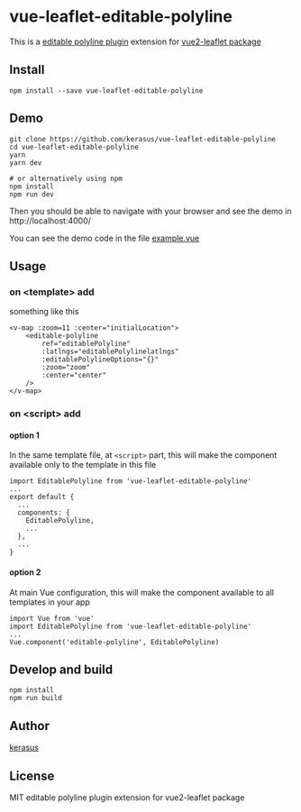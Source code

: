 # vue-leaflet-editable-polyline

This is a [editable polyline plugin](https://github.com/kerasus/vue-leaflet-editable-polyline) extension for [vue2-leaflet package](https://github.com/KoRiGaN/Vue2Leaflet)

## Install

    npm install --save vue-leaflet-editable-polyline

## Demo

    git clone https://github.com/kerasus/vue-leaflet-editable-polyline
    cd vue-leaflet-editable-polyline
    yarn
    yarn dev

    # or alternatively using npm
    npm install
    npm run dev

Then you should be able to navigate with your browser and see the demo in http://localhost:4000/

You can see the demo code in the file [example.vue](example.vue)

## Usage

### on &lt;template&gt; add

something like this

    <v-map :zoom=11 :center="initialLocation">
        <editable-polyline
            ref="editablePolyline"
            :latlngs="editablePolylinelatlngs"
            :editablePolylineOptions="{}"
            :zoom="zoom"
            :center="center"
        />
    </v-map>

### on &lt;script&gt; add

#### option 1

In the same template file, at `<script>` part, this will make the component available only to the template in this file

    import EditablePolyline from 'vue-leaflet-editable-polyline'
    ...
    export default {
      ...
      components: {
        EditablePolyline,
        ...
      },
      ...
    }

#### option 2

At main Vue configuration, this will make the component available to all templates in your app

    import Vue from 'vue'
    import EditablePolyline from 'vue-leaflet-editable-polyline'
    ...
    Vue.component('editable-polyline', EditablePolyline)

## Develop and build

    npm install
    npm run build

## Author

[kerasus](https://github.com/kerasus/)


## License

MIT
editable polyline plugin extension for vue2-leaflet package
